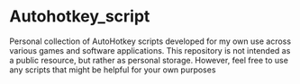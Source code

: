 # Autohotkey_script
Personal collection of AutoHotkey scripts developed for my own use across various games and software applications. This repository is not intended as a public resource, but rather as personal storage. However, feel free to use any scripts that might be helpful for your own purposes
